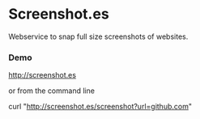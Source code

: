 # Screenshot.es

Webservice to snap full size screenshots of websites.

### Demo

http://screenshot.es

or from the command line

curl "http://screenshot.es/screenshot?url=github.com"
